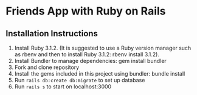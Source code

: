 # Friends App with Ruby on Rails

## Installation Instructions

 1. Install Ruby 3.1.2. (It is suggested to use a Ruby version manager such as rbenv and then to install Ruby 3.1.2: rbenv install 3.1.2).
 1. Install Bundler to manage dependencies: gem install bundler
 1. Fork and clone repository
 1. Install the gems included in this project using bundler: bundle install
 1. Run `rails db:create db:migrate` to set up database
 1. Run `rails s` to start on localhost:3000
 